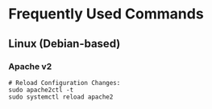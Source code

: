 # Frequently Used Commands


## Linux (Debian-based)

### Apache v2

```
# Reload Configuration Changes:
sudo apache2ctl -t
sudo systemctl reload apache2
```
